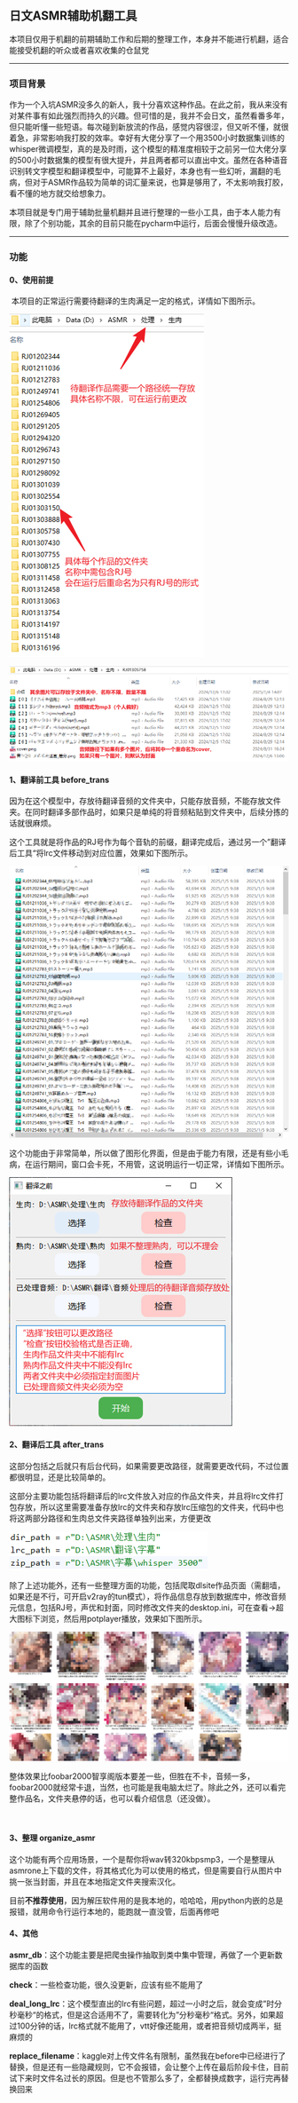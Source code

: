 ## 日文ASMR辅助机翻工具

​		本项目仅用于机翻的前期辅助工作和后期的整理工作，本身并不能进行机翻，适合能接受机翻的听众或者喜欢收集的仓鼠党

------

### 项目背景

​		作为一个入坑ASMR没多久的新人，我十分喜欢这种作品。在此之前，我从来没有对某件事有如此强烈而持久的兴趣。但可惜的是，我并不会日文，虽然看番多年，但只能听懂一些短语。每次碰到新放流的作品，感觉内容很涩，但又听不懂，就很着急，非常影响我打胶的效率。幸好有大佬分享了一个用3500小时数据集训练的whisper微调模型，真的是及时雨，这个模型的精准度相较于之前另一位大佬分享的500小时数据集的模型有很大提升，并且两者都可以直出中文。虽然在各种语音识别转文字模型和翻译模型中，可能算不上最好，本身也有一些幻听，漏翻的毛病，但对于ASMR作品较为简单的词汇量来说，也算是够用了，不太影响我打胶，看不懂的地方就交给想象力。

​		本项目就是专门用于辅助批量机翻并且进行整理的一些小工具，由于本人能力有限，除了个别功能，其余的目前只能在pycharm中运行，后面会慢慢升级改造。

---



### 功能

#### 0、使用前提

​		本项目的正常运行需要待翻译的生肉满足一定的格式，详情如下图所示。

![Image text](./img/dir_format.png)

![Image text](./img/folder_format.png)



#### 1、翻译前工具 before_trans

​		因为在这个模型中，存放待翻译音频的文件夹中，只能存放音频，不能存放文件夹。在同时翻译多部作品时，如果只是单纯的将音频粘贴到文件夹中，后续分拣的话就很麻烦。

​		这个工具就是将作品的RJ号作为每个音轨的前缀，翻译完成后，通过另一个”翻译后工具“将lrc文件移动到对应位置，效果如下图所示。

![Image text](./img/before_trans_audio.png)

​		这个功能由于非常简单，所以做了图形化界面，但是由于能力有限，还是有些小毛病，在运行期间，窗口会卡死，不用管，这说明运行一切正常，详情如下图所示。

![Image text](./img/before_trans_interface.png)

#### 2、翻译后工具 after_trans

​		这部分包括之后就只有后台代码，如果需要更改路径，就需要更改代码，不过位置都很明显，还是比较简单的。

​		这部分主要功能包括将翻译后的lrc文件放入对应的作品文件夹，并且将lrc文件打包存放，所以这里需要准备存放lrc的文件夹和存放lrc压缩包的文件夹，代码中也将这两部分路径和生肉总文件夹路径单独列出来，方便更改

![Image text](./img/after_trans_path.png)

​		除了上述功能外，还有一些整理方面的功能，包括爬取dlsite作品页面（需翻墙，如果还是不行，可开启v2ray的tun模式），将作品信息存放到数据库中，修改音频元信息，包括RJ号，声优和封面，同时修改文件夹的desktop.ini，可在查看->超大图标下浏览，然后用potplayer播放，效果如下图所示。

![Image text](./img/after_trans_result.png)

​		整体效果比foobar2000智享阁版本要差一些，但胜在不卡，音频一多，foobar2000就经常卡退，当然，也可能是我电脑太烂了。除此之外，还可以看完整作品名，文件夹悬停的话，也可以看介绍信息（还没做）。

​		



#### 3、整理 organize_asmr

​		这个功能有两个应用场景，一个是帮你将wav转320kbpsmp3，一个是整理从asmrone上下载的文件，将其格式化为可以使用的格式，但是需要自行从图片中挑一张当封面，并且在本地指定文件夹搜索汉化。

​		目前**不推荐使用**，因为解压软件用的是我本地的，哈哈哈，用python内嵌的总是报错，就用命令行运行本地的，能跑就一直没管，后面再修吧



#### 4、其他

**asmr_db**：这个功能主要是把爬虫操作抽取到类中集中管理，再做了一个更新数据库的函数

**check**：一些检查功能，很久没更新，应该有些不能用了

**deal_long_lrc**：这个模型直出的lrc有些问题，超过一小时之后，就会变成”时分秒毫秒“的格式，但是这合适用不了，需要转化为”分秒毫秒“格式。另外，如果超过100分钟的话，lrc格式就不能用了，vtt好像还能用，或者把音频切成两半，挺麻烦的

**replace_filename**：kaggle对上传文件名有限制，虽然我在before中已经进行了替换，但是还有一些隐藏规则，它不会报错，会让整个上传在最后阶段卡住，目前试下来时文件名过长的原因。但是也不管那么多了，全都替换成数字，运行完再替换回来



